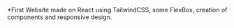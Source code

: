 *First Website made on React using TailwindCSS, some FlexBox, creation of components and responsive design.
